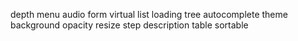 depth menu
audio
form
virtual list
loading tree
autocomplete
theme
background opacity
resize
step
description
table sortable
